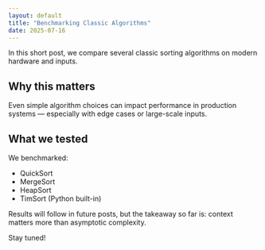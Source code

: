 ```yaml
---
layout: default
title: "Benchmarking Classic Algorithms"
date: 2025-07-16
---
```


In this short post, we compare several classic sorting algorithms on modern hardware and inputs.

## Why this matters

Even simple algorithm choices can impact performance in production systems — especially with edge cases or large-scale inputs.

## What we tested

We benchmarked:
- QuickSort
- MergeSort
- HeapSort
- TimSort (Python built-in)

Results will follow in future posts, but the takeaway so far is: context matters more than asymptotic complexity.

Stay tuned!